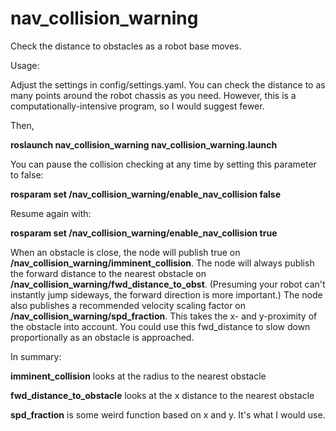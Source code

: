 # nav_collision_warning

Check the distance to obstacles as a robot base moves.

Usage:

Adjust the settings in config/settings.yaml. You can check the distance to as many points around the robot chassis as you need. However, this is a computationally-intensive program, so I would suggest fewer.


Then,

**roslaunch nav_collision_warning nav_collision_warning.launch**

You can pause the collision checking at any time by setting this parameter to false:

**rosparam set /nav_collision_warning/enable_nav_collision false**


Resume again with:

**rosparam set /nav_collision_warning/enable_nav_collision true**


When an obstacle is close, the node will publish true on **/nav_collision_warning/imminent_collision**. The node will always publish the forward distance to the nearest obstacle on **/nav_collision_warning/fwd_distance_to_obst**. (Presuming your robot can't instantly jump sideways, the forward direction is more important.) The node also publishes a recommended velocity scaling factor on **/nav_collision_warning/spd_fraction**. This takes the x- and y-proximity of the obstacle into account. You could use this fwd_distance to slow down proportionally as an obstacle is approached.

In summary:

**imminent_collision** looks at the radius to the nearest obstacle

**fwd_distance_to_obstacle** looks at the x distance to the nearest obstacle

**spd_fraction** is some weird function based on x and y. It's what I would use.
